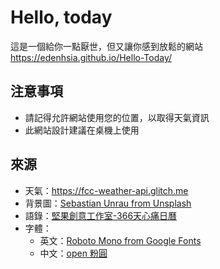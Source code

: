 # Hello, today
這是一個給你一點厭世，但又讓你感到放鬆的網站
https://edenhsia.github.io/Hello-Today/

## 注意事項
- 請記得允許網站使用您的位置，以取得天氣資訊
- 此網站設計建議在桌機上使用

## 來源
- 天氣：https://fcc-weather-api.glitch.me
- 背景圖：[Sebastian Unrau from Unsplash](https://images.unsplash.com/photo-1448375240586-882707db888b?ixlib=rb-1.2.1&auto=format&fit=crop&w=1500&q=80)
- 語錄：[堅果創意工作室-366天心痛日曆](https://www.books.com.tw/products/0010837933?sloc=main)
- 字體：
    - 英文：[Roboto Mono from Google Fonts](https://fonts.google.com/specimen/Roboto+Mono)
    - 中文：[open 粉圓](https://justfont.com/huninn/)